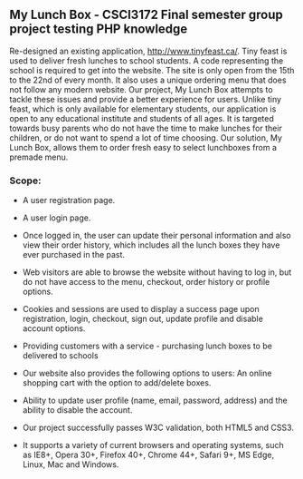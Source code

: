 ## My Lunch Box - CSCI3172 Final semester group project testing PHP knowledge
Re-designed an existing application, http://www.tinyfeast.ca/. Tiny feast is used to deliver fresh lunches to school students. A code representing the school is required to get into the website. The site is only open from the 15th to the 22nd of every month. It also uses a unique ordering menu that does not follow any modern website. Our project, My Lunch Box attempts to tackle these issues and provide a better experience for users. Unlike tiny feast, which is only available for elementary students, our application is open to any educational institute and students of all ages. It is targeted towards busy parents who do not have the time to make lunches for their children, or do not want to spend a lot of time choosing. Our solution, My Lunch Box, allows them to order fresh easy to select lunchboxes from a premade menu. 

### Scope:
+ A user registration page.

+ A user login page.

+ Once logged in, the user can update their personal information and also view their order history, which includes all the lunch boxes they have ever purchased in the past.

+ Web visitors are able to browse the website without having to log in, but do not have access to the menu, checkout, order history or profile options.

+ Cookies and sessions are used to display a success page upon registration, login, checkout, sign out, update profile and disable account options.

+ Providing customers with a service - purchasing lunch boxes to be delivered to schools

+ Our website also provides the following options to users:
An online shopping cart with the option to add/delete boxes.

+ Ability to update user profile (name, email, password, address) and the ability to disable the account.

+ Our project successfully passes W3C validation, both HTML5 and CSS3.

+ It supports a variety of current browsers and operating systems, such as IE8+, Opera 30+, Firefox 40+, Chrome 44+, Safari 9+, MS Edge, Linux, Mac and Windows.

